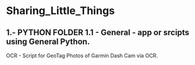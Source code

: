 # Sharing_Little_Things

1.- PYTHON FOLDER
1.1 - General - app or srcipts using General Python.
----------------------------------------------------
OCR - Script for GeoTag Photos of Garmin Dash Cam via OCR.



	
